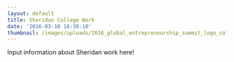 ```yaml
---
layout: default
title: Sheridan College Work
date: '2016-03-10 16:30:10'
thumbnail: /images/uploads/2016_global_entrepreneurship_summit_logo_color_800_1.jpg
---
```

Input information about Sheridan work here!
